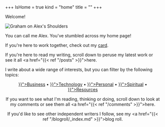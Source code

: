 +++
IsHome = true
kind = "home"
title = ""
+++
<div class="title-img-container">
  <p class="title-img-overlay">Welcome!</p>
  <img class="title-img" src="https://30odha.by.files.1drv.com/y4mKYu6Uh5IYc_-I2yvtnVVEfXY4lJGm960ILB0GLEYamEMHduu_C4BgCJeP3yBc6OjrU8-Stml9OB7kLSdBTpcmuVtmGL-7TdUOSgSCjvAHb6Fs0eMpSYjoHBvK_YT7qTQjwFiWimA_8hb-Is5zNRnfelGBXsya1K-OLg_rkzOw3L2eLQ9ff92PMD0D-aq8dAQjCreVni7aX3vUFO1-Y5R8Q?width=495&height=660&cropmode=none" alt="Graham on Alex's Shoulders">
</div>

You can call me Alex. You've stumbled across my home page!

If you're here to work together, check out my <a href="#card">card</a>.

If you're here to read my writing, scroll down to peruse my latest work or see it all <a href="{{< ref "/posts" >}}">here</a>.

I write about a wide range of interests, but you can filter by the following topics:

<div style="text-align: center;">
<a href="{{< ref "/categories/business" >}}">Business</a> &bull;
<a href="{{< ref "/categories/technology" >}}">Technology</a> &bull;
<a href="{{< ref "/categories/personal" >}}">Personal</a> &bull;
<a href="{{< ref "/categories/spiritual" >}}">Spiritual</a> &bull;
<a href="{{< ref "/categories/resources" >}}">Resources</a>
<div>

If you want to see what I'm reading, thinking or doing, scroll down to look at my comments or see them all <a href="{{< ref "/comments" >}}">here</a>.

If you'd like to see other independent writers I follow, see my <a href="{{< ref "/blogroll/_index.md" >}}">blog roll</a>.
